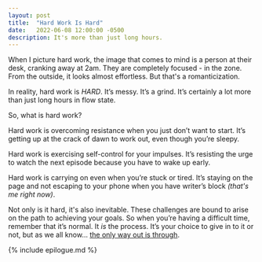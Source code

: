 ```yaml
---
layout: post
title:  "Hard Work Is Hard"
date:   2022-06-08 12:00:00 -0500
description: It's more than just long hours.
---
```


When I picture hard work, the image that comes to mind is a person at their desk, cranking away at 2am. They are completely focused - in the zone. From the outside, it looks almost effortless. But that's a romanticization.

In reality, hard work is *HARD*. It’s messy. It’s a grind. It’s certainly a lot more than just long hours in flow state.

So, what is hard work?

Hard work is overcoming resistance when you just don’t want to start. It’s getting up at the crack of dawn to work out, even though you’re sleepy.

Hard work is exercising self-control for your impulses. It’s resisting the urge to watch the next episode because you have to wake up early.

Hard work is carrying on even when you’re stuck or tired. It’s staying on the page and not escaping to your phone when you have writer’s block *(that's me right now)*.

Not only is it hard, it's also inevitable. These challenges are bound to arise on the path to achieving your goals. So when you’re having a difficult time, remember that it’s normal. It *is* the process. It’s your choice to give in to it or not, but as we all know… [the only way out is through]({{site.url}}/only-way-out-is-through).

{% include epilogue.md %}
